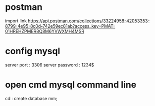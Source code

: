 # postman
import link  https://api.postman.com/collections/33224958-42053353-8799-4e95-8c0d-742e59ec81ab?access_key=PMAT-01HREHZPMER8Q8M6YVWXMH4MSR
# config mysql
server port : 3306
server password : 1234$

# open cmd  mysql command line

cd :  create database mm;